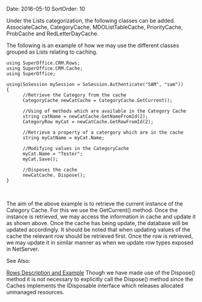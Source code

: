 Date: 2016-05-10
SortOrder: 10

Under the Lists categorization, the following classes can be added. AssociateCache, CategoryCache, MDOListTableCache, PriorityCache, ProbCache and RedLetterDayCache.

The following is an example of how we may use the different classes grouped as Lists relating to caching.

```
using SuperOffice.CRM.Rows;
using SuperOffice.CRM.Cache;
using SuperOffice;
 
using(SoSession mySession = SoSession.Authenticate("SAM", "sam"))
{
      //Retrieve the Category from the cache
      CategoryCache newCatCache = CategoryCache.GetCurrent();
     
      //Using of methods which are available in the Category Cache
      string catName = newCatCache.GetNameFromId(2);
      CategoryRow myCat = newCatCache.GetRowFromId(2);
 
      //Retrieve a property of a catergory which are in the cache
      string myCatName = myCat.Name;
 
      //Modifying values in the CategoryCache
      myCat.Name = "Tester";
      myCat.Save();
                 
      //Disposes the cache
      newCatCache. Dispose();
}
```

 

The aim of the above example is to retrieve the current instance of the Category Cache. For this we use the GetCurrent() method. Once the instance is retrieved, we may access the information in cache and update it as shown above. Once the cache has being update, the database will be updated accordingly. It should be noted that when updating values of the cache the relevant row should be retrieved first. Once the row is retrieved, we may update it in similar manner as when we update row types exposed in NetServer.

See Also:

[Rows Description and Example](../Rows/Rows.htm)
Though we have made use of the Dispose() method it is not necessary to explicitly call the Dispose() method since the Caches implements the IDisposable interface which releases allocated unmanaged resources.
